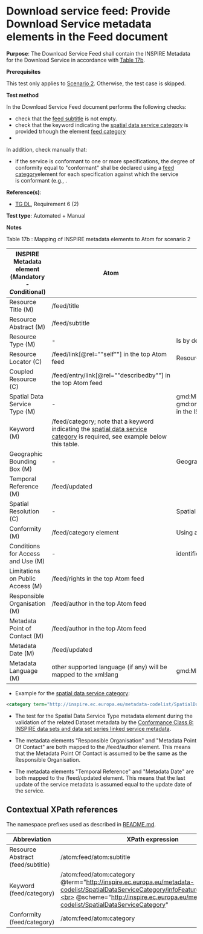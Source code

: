 # Download service feed: Provide Download Service metadata elements in the Feed document

**Purpose**: The Download Service Feed shall contain the INSPIRE Metadata for the Download Service in accordance with [Table 17b](#table17b).

**Prerequisites**

This test only applies to [Scenario 2](./README.md#scenarios). Otherwise, the test case is skipped.

**Test method**

In the Download Service Feed document performs the following checks:

* check that the [feed subtitle](#subtitletitle) is not empty.
* check that the keyword indicating the [spatial data service category](https://inspire.ec.europa.eu/metadata-codelist/SpatialDataServiceCategory) is provided trhough the element [feed category](#category)
* 



In addition, check manually that:

* if the service is conformant to one or more specifications, the degree of conformity equal to "conformant" shal be declared using a [feed category](#categoryConf)element for each specification against which the service is conformant (e.g., <category scheme="http://data.europa.eu/eli" term="http://data.europa.eu/eli/reg/2009/976"/>.


**Reference(s)**:

* [TG DL](./README.md#ref_TG_DL), Requirement 6 (2)


**Test type**: Automated + Manual

**Notes**

Table 17b  <a name="table17b"></a>: Mapping of INSPIRE metadata elements to Atom for scenario 2

| **INSPIRE Metadata element**<br>(***M***andatory - ***C***onditional) | **Atom** | **Fallback** | **Test covered by specific TG requirement** |
|---|---|---|---|
| Resource Title (M) | /feed/title |  | [Requirement 5](./download-service-feed-title.md) |
| Resource Abstract (M) | /feed/subtitle |  |  |
| Resource Type (M) | - | Is by default “service” |  |
| Resource Locator (C) | /feed/link[@rel=""self""] in the top Atom feed | Resource Locator of the data set | [Requirement 7](./download-service-feed-self-reference-link.md) |
| Coupled Resource (C) | /feed/entry/link[@rel=""describedby""] in the top Atom feed |  | [Requirement 14](./download-service-feed-links-dataset-metadata-records.md) |
| Spatial Data Service Type (M) | - | gmd:MD_Metadata/gmd:distributionInfo/gmd:MD_Distribution/gmd:transferOptions/gmd:MD_DigitalTransferOptions/<br>gmd:onLine/gmd:CI_OnlineResource/gmd:applicationProfile <br> in the ISO/TS 19139:2007 dataset metadata record |  |
| Keyword (M) | /feed/category; note that a keyword indicating the [spatial data service category](https://inspire.ec.europa.eu/metadata-codelist/SpatialDataServiceCategory) is required, see example below this table. |  |  |
| Geographic Bounding Box (M) | - | Geographic Bounding Box of the data set |  |
| Temporal Reference (M) | /feed/updated |  | [Requirement 11](./download-service-feed-updated-element.md)  |
| Spatial Resolution (C) | - | Spatial Resolution of the data set |  |
| Conformity (M) | /feed/category element | Using a /feed/category element for each specification against which the service is conformant |  |
| Conditions for Access and Use (M) | - | identificationInfo[1]/*/resourceConstraints/*/accessConstraints in the ISO/TS 19139:2007 metadata record dataset |  |
| Limitations on Public Access (M) | /feed/rights in the top Atom feed |  | [Requirement 10](./download-service-feed-rights-element.md)  |
| Responsible Organisation (M) | /feed/author in the top Atom feed |  | [Requirement 12](./download-service-feed-contact-information.md)  |
| Metadata Point of Contact (M) | /feed/author in the top Atom feed |  | [Requirement 12](./download-service-feed-contact-information.md)  |
| Metadata Date (M) | /feed/updated |  | [Requirement 11](./download-service-feed-updated-element.md) |
| Metadata Language (M) | other supported language (if any) will be mapped to the xml:lang | gmd:MD_Metadata/gmd:language/gmd:LanguageCode in dataset metadata for main language |  |


* Example for the [spatial data service category](https://inspire.ec.europa.eu/metadata-codelist/SpatialDataServiceCategory):

```xml
<category term="http://inspire.ec.europa.eu/metadata-codelist/SpatialDataServiceCategory/infoFeatureAccessService" scheme="http://inspire.ec.europa.eu/metadata-codelist/SpatialDataServiceCategory"/>
```

* The test for the Spatial Data Service Type metadata element during the validation of the related Dataset metadata by the [Conformance Class 8: INSPIRE data sets and data set series linked service metadata](https://github.com/inspire-eu-validation/metadata/blob/2.0/ds-linked-service/README.md).

* The metadata elements "Responsible Organisation" and "Metadata Point Of Contact" are both mapped to the /feed/author element. This means that the Metadata Point Of Contact is assumed to be the same as the Responsible Organisation.

* The metadata elements "Temporal Reference" and "Metadata Date" are both mapped to the /feed/updated element. This means that the last update of the service metadata is assumed equal to the update date of the service.

## Contextual XPath references

The namespace prefixes used as described in [README.md](./README.md#namespaces).

Abbreviation                                               |  XPath expression
---------------------------------------------------------- | -------------------------------------------------------------------------
Resource Abstract (feed/subtitle) <a name="subtitletitle"></a>  | /atom:feed/atom:subtitle
Keyword (feed/category) <a name="category"></a>                 | /atom:feed/atom:category @term="http://inspire.ec.europa.eu/metadata-codelist/SpatialDataServiceCategory/infoFeatureAccessService"<br> @scheme="http://inspire.ec.europa.eu/metadata-codelist/SpatialDataServiceCategory"
Conformity (feed/category) <a name="categoryConf"></a>          | /atom:feed/atom:category



